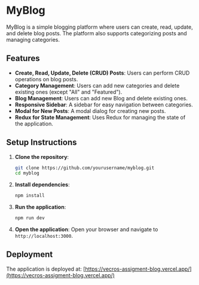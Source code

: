 # MyBlog

MyBlog is a simple blogging platform where users can create, read, update, and delete blog posts. The platform also supports categorizing posts and managing categories.

## Features

- **Create, Read, Update, Delete (CRUD) Posts**: Users can perform CRUD operations on blog posts.
- **Category Management**: Users can add new categories and delete existing ones (except "All" and "Featured").
- **Blog Management**: Users can add new Blog and delete existing ones.
- **Responsive Sidebar**: A sidebar for easy navigation between categories.
- **Modal for New Posts**: A modal dialog for creating new posts.
- **Redux for State Management**: Uses Redux for managing the state of the application.

## Setup Instructions

1. **Clone the repository**:
    ```bash
    git clone https://github.com/yourusername/myblog.git
    cd myblog
    ```

2. **Install dependencies**:
    ```bash
    npm install
    ```

3. **Run the application**:
    ```bash
    npm run dev
    ```

4. **Open the application**:
    Open your browser and navigate to `http://localhost:3000`.

## Deployment

The application is deployed at: [https://vecros-assigment-blog.vercel.app/](https://vecros-assigment-blog.vercel.app/)

